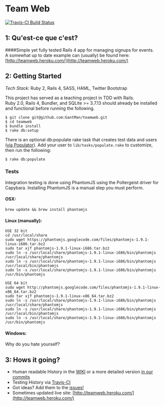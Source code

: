 Team Web
=======
[![Travis-CI Build Status](https://api.travis-ci.org/GantMan/teamweb.png)](https://travis-ci.org/GantMan/teamweb)

## 1: Qu'est-ce que c'est?
####Simple yet fully tested Rails 4 app for managing signups for events.  
A somewhat up to date example can (usually) be found here: [http://teamweb.heroku.com/](http://teamweb.heroku.com/)

## 2: Getting Started
*Tech Stack:* Ruby 2, Rails 4, SASS, HAML, Twitter Bootstrap

This project has served as a teaching project in TDD with Rails.  
Ruby 2.0, Rails 4, Bundler, and SQLite >= 3.7.13 should already be installed and functional before running the following.

```
$ git clone git@github.com:GantMan/teamweb.git
$ cd teamweb
$ bundle install
$ rake db:setup
```
There is an optional db:populate rake task that creates test data and users ([via Populator](https://github.com/ryanb/populator)).
Add your user to `lib/tasks/populate.rake` to customize, then run the following:
```
$ rake db:populate
```

### Tests
Integration testing is done using PhantomJS using the Poltergeist driver
for Capybara.  Installing PhantomJS is a manual step you must perform.

#### OSX: 

    brew update && brew install phantomjs

#### Linux (manually):

    USE 32 bit
    cd /usr/local/share
    sudo wget https://phantomjs.googlecode.com/files/phantomjs-1.9.1-linux-i686.tar.bz2
    sudo tar xjf phantomjs-1.9.1-linux-i686.tar.bz2
    sudo ln -s /usr/local/share/phantomjs-1.9.1-linux-i686/bin/phantomjs /usr/local/share/phantomjs
    sudo ln -s /usr/local/share/phantomjs-1.9.1-linux-i686/bin/phantomjs /usr/local/bin/phantomjs
    sudo ln -s /usr/local/share/phantomjs-1.9.1-linux-i686/bin/phantomjs /usr/bin/phantomjs

    USE 64 bit
	sudo wget http://phantomjs.googlecode.com/files/phantomjs-1.9.1-linux-x86_64.tar.bz2
	sudo tar xjf phantomjs-1.9.1-linux-x86_64.tar.bz2
	sudo ln -s /usr/local/share/phantomjs-1.9.1-linux-i686/bin/phantomjs /usr/local/share/phantomjs
	sudo ln -s /usr/local/share/phantomjs-1.9.1-linux-i686/bin/phantomjs /usr/local/bin/phantomjs
	sudo ln -s /usr/local/share/phantomjs-1.9.1-linux-i686/bin/phantomjs /usr/bin/phantomjs

#### Windows:

Why do you hate yourself?

## 3: Hows it going?

* Human readable History in the [WIKI](https://github.com/GantMan/teamweb/wiki/History) or a more detailed version [in our commits](https://github.com/GantMan/teamweb/commits/master)
* Testing History via [Travis-CI](https://travis-ci.org/GantMan/teamweb/builds)
* Got ideas?  Add them to the [issues!](https://github.com/GantMan/teamweb/issues?state=open) 
* Sometimes updated live site: [http://teamweb.heroku.com/](http://teamweb.heroku.com/)
